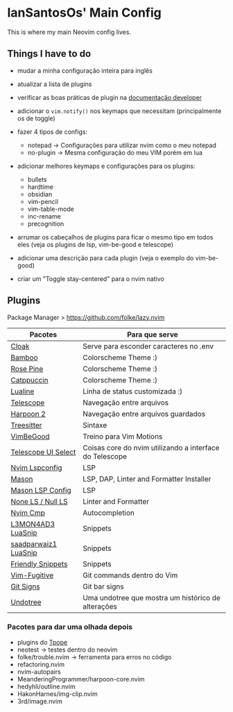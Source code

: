 # IanSantosOs' Main Config

This is where my main Neovim config lives.

## Things I have to do

- mudar a minha configuração inteira para inglês
- atualizar a lista de plugins
- verificar as boas práticas de plugin na [documentação developer](https://lazy.folke.io/developers)
- adicionar o `vim.notify()` nos keymaps que necessitam (principalmente os de
  toggle)

- fazer 4 tipos de configs:
    - notepad -> Configurações para utilizar nvim como o meu notepad
    - no-plugin -> Mesma configuração do meu VIM porém em lua

- adicionar melhores keymaps e configurações para os plugins:
    - bullets
    - hardtime
    - obsidian
    - vim-pencil
    - vim-table-mode
    - inc-rename
    - precognition

- arrumar os cabeçalhos de plugins para ficar o mesmo tipo em todos eles (veja
  os plugins de lsp, vim-be-good e telescope)
- adicionar uma descrição para cada plugin (veja o exemplo do vim-be-good)
- criar um "Toggle stay-centered" para o nvim nativo

## Plugins

Package Manager > <https://github.com/folke/lazy.nvim>

| Pacotes                                                                           | Para que serve                                          |
| --------------------------------------------------------------------------------- | ------------------------------------------------------- |
| [Cloak](https://github.com/laytan/cloak.nvim)                                     | Serve para esconder caracteres no .env                  |
| [Bamboo](https://github.com/ribru17/bamboo.nvim)                                  | Colorscheme Theme :)                                    |
| [Rose Pine](https://github.com/rose-pine/neovim)                                  | Colorscheme Theme :)                                    |
| [Catppuccin](https://github.com/catppuccin/catppuccin)                            | Colorscheme Theme :)                                    |
| [Lualine](https://github.com/nvim-lualine/lualine.nvim)                           | Linha de status customizada :)                          |
| [Telescope](https://github.com/nvim-telescope/telescope.nvim)                     | Navegação entre arquivos                                |
| [Harpoon 2](https://github.com/ThePrimeagen/harpoon/tree/harpoon2)                | Navegação entre arquivos guardados                      |
| [Treesitter](https://github.com/nvim-treesitter/nvim-treesitter)                  | Sintaxe                                                 |
| [VimBeGood](https://github.com/ThePrimeagen/vim-be-good)                          | Treino para Vim Motions                                 |
| [Telescope UI Select](https://github.com/nvim-telescope/telescope-ui-select.nvim) | Coisas core do nvim utilizando a interface do Telescope |
| [Nvim Lspconfig](https://github.com/neovim/nvim-lspconfig)                        | LSP                                                     |
| [Mason](https://github.com/williamboman/mason.nvim)                               | LSP, DAP, Linter and Formatter Installer                |
| [Mason LSP Config](https://github.com/williamboman/mason-lspconfig.nvim)          | LSP                                                     |
| [None LS / Null LS](https://github.com/nvimtools/none-ls.nvim)                    | Linter and Formatter                                    |
| [Nvim Cmp](https://github.com/hrsh7th/nvim-cmp)                                   | Autocompletion                                          |
| [L3MON4AD3 LuaSnip](https://github.com/L3MON4D3/LuaSnip)                          | Snippets                                                |
| [saadparwaiz1 LuaSnip](https://github.com/saadparwaiz1/cmp_luasnip)               | Snippets                                                |
| [Friendly Snippets](https://github.com/rafamadriz/friendly-snippets)              | Snippets                                                |
| [Vim-Fugitive](https://github.com/tpope/vim-fugitive)                             | Git commands dentro do Vim                              |
| [Git Signs](https://github.com/lewis6991/gitsigns.nvim)                           | Git bar signs                                           |
| [Undotree](https://github.com/mbbill/undotree)                                    | Uma undotree que mostra um histórico de alterações      |

### Pacotes para dar uma olhada depois

- plugins do [Tpope](https://github.com/tpope)
- neotest -> testes dentro do neovim
- folke/trouble.nvim -> ferramenta para erros no código
- refactoring.nvim
- nvim-autopairs
- MeanderingProgrammer/harpoon-core.nvim
- hedyhli/outline.nvim
- HakonHarnes/img-clip.nvim
- 3rd/image.nvim

